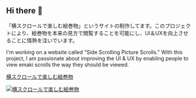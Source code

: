 ## Hi there 👋

「横スクロールで楽しむ絵巻物」というサイトの制作してます。このプロジェクトにより、絵巻物を本来の見方で閲覧することを可能にし、UI＆UXを向上させることに情熱を注いでいます。

I'm working on a website called "Side Scrolling Picture Scrolls." With this project, I am passionate about improving the UI & UX by enabling people to view emaki scrolls the way they should be viewed.

<a href="https://emakimono.com/" rel="nofollow" target="_blank">
横スクロールで楽しむ絵巻物
</a>

[![横スクロールで楽しむ絵巻物](https://github.com/satoshi-create/satoshi-create/assets/69901615/5a063aaa-685b-48f5-9806-22fdb030daa1)](https://emakimono.com/)

<!-- 
<a href="https://emakimono.com/" rel="nofollow" target="_blank">
<img src="https://github.com/satoshi-create/satoshi-create/assets/69901615/5a063aaa-685b-48f5-9806-22fdb030daa1)](https://emakimono.com/" alt="横スクロールで楽しむ絵巻物">
</a>
![横スクロールで楽しむ絵巻物](https://github.com/satoshi-create/satoshi-create/assets/69901615/5a063aaa-685b-48f5-9806-22fdb030daa1)](https://emakimono.com/)
-->


